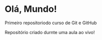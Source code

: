 # Olá, Mundo!
Primeiro repositoriodo curso de Git e GitHub

Repositório criado durnte uma aula ao vivo!